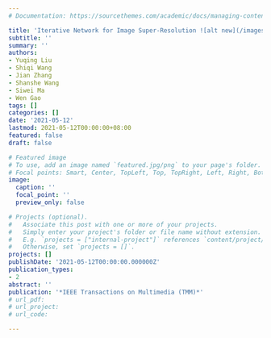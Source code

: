 ```yaml
---
# Documentation: https://sourcethemes.com/academic/docs/managing-content/

title: 'Iterative Network for Image Super-Resolution ![alt new](/images/new.gif)'
subtitle: ''
summary: ''
authors:
- Yuqing Liu
- Shiqi Wang
- Jian Zhang
- Shanshe Wang
- Siwei Ma
- Wen Gao
tags: []
categories: []
date: '2021-05-12'
lastmod: 2021-05-12T00:00:00+08:00
featured: false
draft: false

# Featured image
# To use, add an image named `featured.jpg/png` to your page's folder.
# Focal points: Smart, Center, TopLeft, Top, TopRight, Left, Right, BottomLeft, Bottom, BottomRight.
image:
  caption: ''
  focal_point: ''
  preview_only: false

# Projects (optional).
#   Associate this post with one or more of your projects.
#   Simply enter your project's folder or file name without extension.
#   E.g. `projects = ["internal-project"]` references `content/project/deep-learning/index.md`.
#   Otherwise, set `projects = []`.
projects: []
publishDate: '2021-05-12T00:00:00.000000Z'
publication_types:
- 2
abstract: ''
publication: '*IEEE Transactions on Multimedia (TMM)*'
# url_pdf:
# url_project:
# url_code:

---
```

